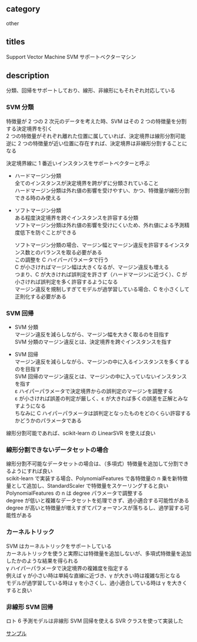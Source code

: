 ## category

other

## titles

Support Vector Machine
SVM
サポートベクターマシン

## description

分類、回帰をサポートしており、線形、非線形にもそれぞれ対応している

### SVM 分類

特徴量が 2 つの 2 次元のデータを考えた時、SVM はその 2 つの特徴量を分割する決定境界を引く  
2 つの特徴量がそれぞれ離れた位置に属していれば、決定境界は線形分割可能  
逆に 2 つの特徴量が近い位置に存在すれば、決定境界は非線形分割することになる

決定境界線に 1 番近いインスタンスをサポートベクターと呼ぶ

- ハードマージン分類  
  全てのインスタンスが決定境界を跨がずに分類されていること  
  ハードマージン分類は外れ値の影響を受けやすい、かつ、特徴量が線形分割できる時のみ使える

- ソフトマージン分類  
  ある程度決定境界を跨ぐインスタンスを許容する分類  
  ソフトマージン分類は外れ値の影響を受けにくいため、外れ値による予測精度低下を防ぐことができる

  ソフトマージン分類の場合、マージン幅とマージン違反を許容するインスタンス数とのバランスを取る必要がある  
  この調整を C ハイパーパラメータで行う  
  C が小さければマージン幅は大きくなるが、マージン違反も増える  
  つまり、C が大きければ誤判定を許さず（ハードマージンに近づく）、C が小さければ誤判定を多く許容するようになる  
  マージン違反を規制しすぎてモデルが過学習している場合、C を小さくして正則化する必要がある

### SVM 回帰

- SVM 分類  
  マージン違反を減らしながら、マージン幅を大きく取るのを目指す  
  SVM 分類のマージン違反とは、決定境界を跨ぐインスタンスを指す

- SVM 回帰  
  マージン違反を減らしながら、マージンの中に入るインスタンスを多くするのを目指す  
  SVM 回帰のマージン違反とは、マージンの中に入っていないインスタンスを指す  
  ε ハイパーパラメータで決定境界からの誤判定のマージンを調整する  
  ε が小さければ誤差の判定が厳しく、ε が大きれば多くの誤差を正解とみなすようになる  
  ちなみに C ハイパーパラメータは誤判定となったものをどのくらい許容するかどうかのパラメータである

線形分割可能であれば、scikit-learn の LinearSVR を使えば良い

### 線形分割できないデータセットの場合

線形分割不可能なデータセットの場合は、（多項式）特徴量を追加して分割できるようにすれば良い  
scikit-learn で実装する場合、PolynomialFeatures で各特徴量の n 乗を新特徴量として追加し、StandardScaler で特徴量をスケーリングすると良い  
PolynomialFeatures の n は degree パラメータで調整する  
degree が低いと複雑なデータセットを処理できず、過小適合する可能性がある  
degree が高いと特徴量が増えすぎてパフォーマンスが落ちるし、過学習する可能性がある

### カーネルトリック

SVM はカーネルトリックをサポートしている  
カーネルトリックを使うと実際には特徴量を追加しないが、多項式特徴量を追加したかのような結果を得られる  
γ ハイパーパラメータで決定境界の複雑度を指定する  
例えば γ が小さい時は単純な直線に近づき、γ が大きい時は複雑な形となる  
モデルが過学習している時は γ を小さくし、過小適合している時は γ を大きくすると良い

### 非線形 SVM 回帰

ロト 6 予測モデルは非線形 SVM 回帰を使える SVR クラスを使って実装した

<a href="" target="_blank">サンプル</a>
